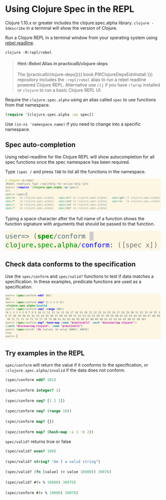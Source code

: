 # Using Clojure Spec in the REPL
Clojure 1.10.x or greater includes the clojure.spec.alpha library.  `clojure -Sdescribe` in a terminal will show the version of Clojure.

Run a Clojure REPL in a terminal window from your operating system using [rebel readline](https://github.com/bhauman/rebel-readline).

```shell
clojure -M:repl/rebel
```

> #### Hint::Rebel Alias in practicalli/clojure-deps
> The [practicalli/clojure-deps]({{ book.P9IClojureDepsEdnInstall }}) repository includes the `:repl/rebel` alias to run a rebel readline powered Clojure REPL.  Alternative use `clj` if you have `rlwrap` installed or `clojure` to run a basic Clojure REPL UI.


Require the `clojure.spec.alpha` using an alias called `spec` to use functions from that namespace.

```clojure
(require '[clojure.spec.alpha :as spec])
```

Use `(in-ns 'namespace.name)` if you need to change into a specific namespace.

## Spec auto-completion
Using rebel-readline for the Clojure REPL will show autocompletion for all spec functions once the spec namespace has been required.

Type `(spec /` and press `TAB` to list all the functions in the namespace.

![Clojure REPL - rebel readline autocompletion for spec](/images/clojure-repl-rebel-require-spec-tab-function-autocompletion.png)

Typing a space character after the full name of a function shows the function signature with arguments that should be passed to that function.

![Clojure REPL - reble readline spec funciton signature](/images/cloure-repl-rebel-readline-spec-function-help-conform.png)


## Check data conforms to the specification
Use the `spec/conform` and `spec/valid?` functions to test if data matches a specification.  In these examples, predicate functions are used as a specification.

![Clojure REPL - rebel readline spec examples](/images/clojure-repl-rebel-readline-spec-examples-conform-valid.png)


## Try examples in the REPL
`spec/conform` will return the value if it conforms to the specification, or `:clojure.spec.alpha/invalid` if the data does not conform.

```clojure
(spec/conform odd? 101)

(spec/conform integer? 1)

(spec/conform seq? [1 2 3])

(spec/conform seq? (range 10))

(spec/conform map? {})

(spec/conform map? (hash-map :a 1 :b 2))
```

`spec/valid?` returns true or false

```clojure
(spec/valid? even? 180)

(spec/valid? string? "Am I a valid string")

(spec/valid? (fn [value] (> value 10000)) 30076)

(spec/valid? #(> % 10000) 30076)

(spec/conform #(> % 10000) 30076)
```
